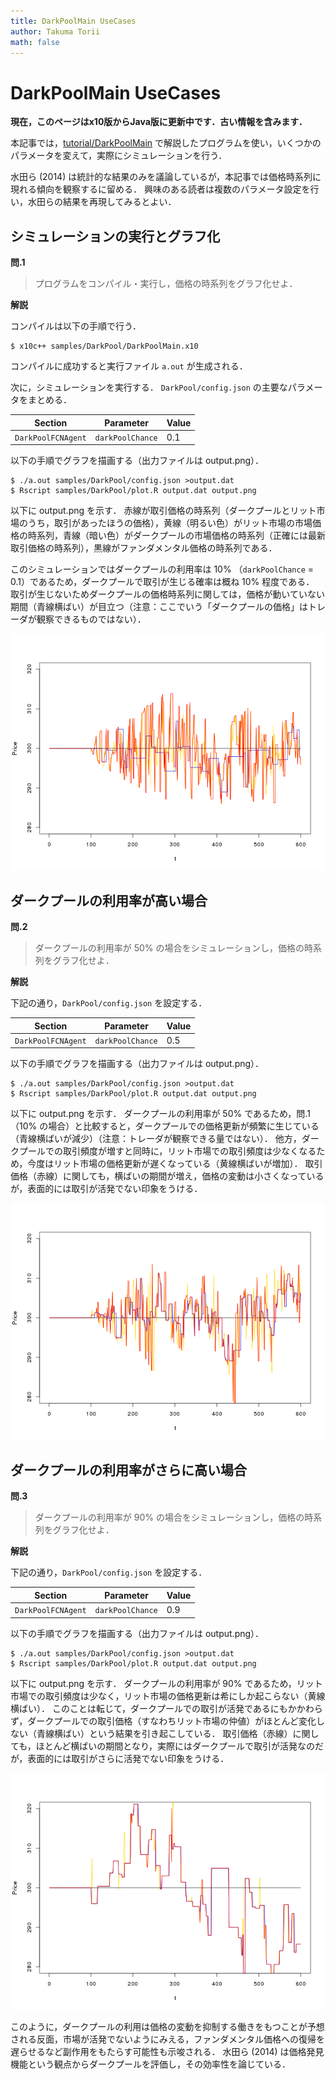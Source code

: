 ```yaml
---
title: DarkPoolMain UseCases
author: Takuma Torii
math: false
---
```


# DarkPoolMain UseCases

**現在，このページはx10版からJava版に更新中です．古い情報を含みます．**

本記事では，[tutorial/DarkPoolMain](DarkPoolMain) で解説したプログラムを使い，いくつかのパラメータを変えて，実際にシミュレーションを行う．

水田ら (2014) は統計的な結果のみを議論しているが，本記事では価格時系列に現れる傾向を観察するに留める．
興味のある読者は複数のパラメータ設定を行い，水田らの結果を再現してみるとよい．


## シミュレーションの実行とグラフ化

**問.1**

> プログラムをコンパイル・実行し，価格の時系列をグラフ化せよ．

**解説**

コンパイルは以下の手順で行う．

```
$ x10c++ samples/DarkPool/DarkPoolMain.x10
```

コンパイルに成功すると実行ファイル `a.out` が生成される．

次に，シミュレーションを実行する．
`DarkPool/config.json` の主要なパラメータをまとめる．

| Section    | Parameter           | Value
|------------|---------------------|--------
| `DarkPoolFCNAgent` | `darkPoolChance` | 0.1

以下の手順でグラフを描画する（出力ファイルは output.png）．

```
$ ./a.out samples/DarkPool/config.json >output.dat
$ Rscript samples/DarkPool/plot.R output.dat output.png
```

以下に output.png を示す．
赤線が取引価格の時系列（ダークプールとリット市場のうち，取引があったほうの価格），黄線（明るい色）がリット市場の市場価格の時系列，青線（暗い色）がダークプールの市場価格の時系列（正確には最新取引価格の時系列），黒線がファンダメンタル価格の時系列である．

このシミュレーションではダークプールの利用率は 10% （`darkPoolChance` = 0.1）であるため，ダークプールで取引が生じる確率は概ね 10% 程度である．
取引が生じないためダークプールの価格時系列に関しては，価格が動いていない期間（青線横ばい）が目立つ（注意：ここでいう「ダークプールの価格」はトレーダが観察できるものではない）．

![small](/tutorial/DarkPoolMain.figs/fig01.png)


## ダークプールの利用率が高い場合

**問.2**

> ダークプールの利用率が 50% の場合をシミュレーションし，価格の時系列をグラフ化せよ．

**解説**

下記の通り，`DarkPool/config.json` を設定する．

| Section    | Parameter           | Value
|------------|---------------------|--------
| `DarkPoolFCNAgent` | `darkPoolChance` | 0.5

以下の手順でグラフを描画する（出力ファイルは output.png）．

```
$ ./a.out samples/DarkPool/config.json >output.dat
$ Rscript samples/DarkPool/plot.R output.dat output.png
```

以下に output.png を示す．
ダークプールの利用率が 50% であるため，問.1（10% の場合）と比較すると，ダークプールでの価格更新が頻繁に生じている（青線横ばいが減少）（注意：トレーダが観察できる量ではない）．
他方，ダークプールでの取引頻度が増すと同時に，リット市場での取引頻度は少なくなるため，今度はリット市場の価格更新が遅くなっている（黄線横ばいが増加）．
取引価格（赤線）に関しても，横ばいの期間が増え，価格の変動は小さくなっているが，表面的には取引が活発でない印象をうける．

![small](/tutorial/DarkPoolMain.figs/fig02.png)



## ダークプールの利用率がさらに高い場合

**問.3**

> ダークプールの利用率が 90% の場合をシミュレーションし，価格の時系列をグラフ化せよ．

**解説**

下記の通り，`DarkPool/config.json` を設定する．

| Section    | Parameter           | Value
|------------|---------------------|--------
| `DarkPoolFCNAgent` | `darkPoolChance` | 0.9

以下の手順でグラフを描画する（出力ファイルは output.png）．

```
$ ./a.out samples/DarkPool/config.json >output.dat
$ Rscript samples/DarkPool/plot.R output.dat output.png
```

以下に output.png を示す．
ダークプールの利用率が 90% であるため，リット市場での取引頻度は少なく，リット市場の価格更新は希にしか起こらない（黄線横ばい）．
このことは転じて，ダークプールでの取引が活発であるにもかかわらず，ダークプールでの取引価格（すなわちリット市場の仲値）がほとんど変化しない（青線横ばい）という結果を引き起こしている．
取引価格（赤線）に関しても，ほとんど横ばいの期間となり，実際にはダークプールで取引が活発なのだが，表面的には取引がさらに活発でない印象をうける．

![small](/tutorial/DarkPoolMain.figs/fig03.png)

このように，ダークプールの利用は価格の変動を抑制する働きをもつことが予想される反面，市場が活発でないようにみえる，ファンダメンタル価格への復帰を遅らせるなど副作用をもたらす可能性も示唆される．
水田ら (2014) は価格発見機能という観点からダークプールを評価し，その効率性を論じている．


